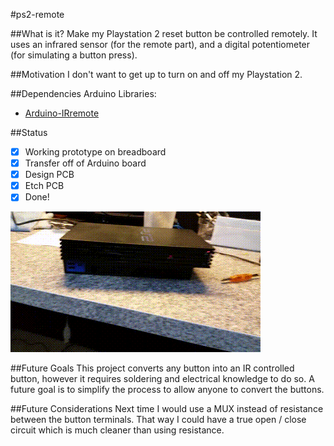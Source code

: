 #ps2-remote

##What is it?
Make my Playstation 2 reset button be controlled remotely. It uses an
infrared sensor (for the remote part), and a digital potentiometer
(for simulating a button press).

##Motivation
I don't want to get up to turn on and off my Playstation 2.

##Dependencies
Arduino Libraries:

* [Arduino-IRremote](https://github.com/shirriff/Arduino-IRremote)

##Status
- [x] Working prototype on breadboard
- [x] Transfer off of Arduino board
- [x] Design PCB
- [x] Etch PCB
- [x] Done!

![PS2 Remote Demo](https://raw.githubusercontent.com/mcastorina/ps2-remote/master/images/demo.gif)

##Future Goals
This project converts any button into an IR controlled button, however
it requires soldering and electrical knowledge to do so. A future goal
is to simplify the process to allow anyone to convert the buttons.

##Future Considerations
Next time I would use a MUX instead of resistance between the button
terminals. That way I could have a true open / close circuit which is
much cleaner than using resistance.

